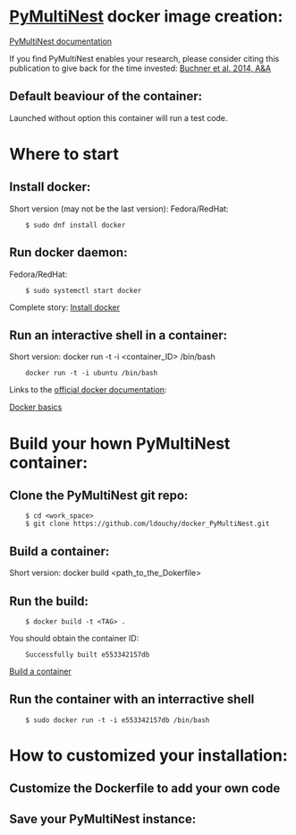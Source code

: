 # [PyMultiNest](https://github.com/JohannesBuchner/PyMultiNest) docker image creation:

[PyMultiNest documentation](https://johannesbuchner.github.io/PyMultiNest/index.html)

If you find PyMultiNest enables your research, please consider citing this publication to give back for the time invested:
[Buchner et al. 2014, A&A](http://www.aanda.org/articles/aa/abs/2014/04/aa22971-13/aa22971-13.html)


## Default beaviour of the container:
Launched without option this container will run a test code.


# Where to start

## Install docker:
Short version (may not be the last version):
  Fedora/RedHat:

        $ sudo dnf install docker

## Run docker daemon:
  Fedora/RedHat:

        $ sudo systemctl start docker

Complete story:
[Install docker](https://docs.docker.com/engine/installation/)

## Run an interactive shell in a container:

  Short version:
        docker run -t -i \<container_ID\> /bin/bash

        docker run -t -i ubuntu /bin/bash

Links to the [official docker documentation](https://docs.docker.com/):

[Docker basics](https://docs.docker.com/engine/userguide/basics/)


# Build your hown PyMultiNest container:


## Clone the PyMultiNest git repo:

        $ cd <work_space>
        $ git clone https://github.com/ldouchy/docker_PyMultiNest.git

## Build a container:

  Short version:
        docker build \<path_to_the_Dokerfile\>

## Run the build:

        $ docker build -t <TAG> .

  You should obtain the container ID:

        Successfully built e553342157db

[Build a container](https://docs.docker.com/reference/builder/)


## Run the container with an interractive shell

        $ sudo docker run -t -i e553342157db /bin/bash


# How to customized your installation:

## Customize the Dockerfile to add your own code

## Save your PyMultiNest instance:

